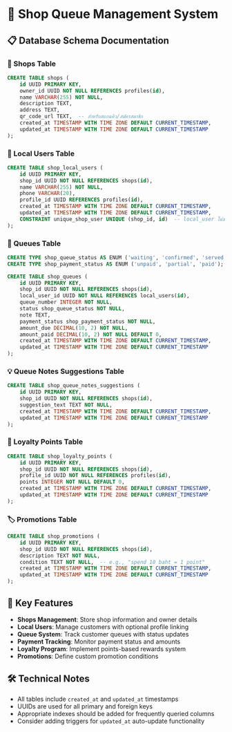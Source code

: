 # 🏪 Shop Queue Management System

## 📋 Database Schema Documentation

### 🏬 Shops Table
```sql
CREATE TABLE shops (
    id UUID PRIMARY KEY,
    owner_id UUID NOT NULL REFERENCES profiles(id),
    name VARCHAR(255) NOT NULL,
    description TEXT,
    address TEXT,
    qr_code_url TEXT,  -- สำหรับสแกนคิว/สมัครสมาชิก
    created_at TIMESTAMP WITH TIME ZONE DEFAULT CURRENT_TIMESTAMP,
    updated_at TIMESTAMP WITH TIME ZONE DEFAULT CURRENT_TIMESTAMP
);
```

### 👥 Local Users Table
```sql
CREATE TABLE shop_local_users (
    id UUID PRIMARY KEY,
    shop_id UUID NOT NULL REFERENCES shops(id),
    name VARCHAR(255) NOT NULL,
    phone VARCHAR(20),
    profile_id UUID REFERENCES profiles(id),
    created_at TIMESTAMP WITH TIME ZONE DEFAULT CURRENT_TIMESTAMP,
    updated_at TIMESTAMP WITH TIME ZONE DEFAULT CURRENT_TIMESTAMP,
    CONSTRAINT unique_shop_user UNIQUE (shop_id, id)  -- local_user ไม่ซ้ำกันในแต่ละร้าน
);
```

### 🚶 Queues Table
```sql
CREATE TYPE shop_queue_status AS ENUM ('waiting', 'confirmed', 'served', 'canceled');
CREATE TYPE shop_payment_status AS ENUM ('unpaid', 'partial', 'paid');

CREATE TABLE shop_queues (
    id UUID PRIMARY KEY,
    shop_id UUID NOT NULL REFERENCES shops(id),
    local_user_id UUID NOT NULL REFERENCES local_users(id),
    queue_number INTEGER NOT NULL,
    status shop_queue_status NOT NULL,
    note TEXT,
    payment_status shop_payment_status NOT NULL,
    amount_due DECIMAL(10, 2) NOT NULL,
    amount_paid DECIMAL(10, 2) NOT NULL DEFAULT 0,
    created_at TIMESTAMP WITH TIME ZONE DEFAULT CURRENT_TIMESTAMP,
    updated_at TIMESTAMP WITH TIME ZONE DEFAULT CURRENT_TIMESTAMP
);
```

### 💡 Queue Notes Suggestions Table
```sql
CREATE TABLE shop_queue_notes_suggestions (
    id UUID PRIMARY KEY,
    shop_id UUID NOT NULL REFERENCES shops(id),
    suggestion_text TEXT NOT NULL,
    created_at TIMESTAMP WITH TIME ZONE DEFAULT CURRENT_TIMESTAMP,
    updated_at TIMESTAMP WITH TIME ZONE DEFAULT CURRENT_TIMESTAMP
);
```

### 🎫 Loyalty Points Table
```sql
CREATE TABLE shop_loyalty_points (
    id UUID PRIMARY KEY,
    shop_id UUID NOT NULL REFERENCES shops(id),
    profile_id UUID NOT NULL REFERENCES profiles(id),
    points INTEGER NOT NULL DEFAULT 0,
    created_at TIMESTAMP WITH TIME ZONE DEFAULT CURRENT_TIMESTAMP,
    updated_at TIMESTAMP WITH TIME ZONE DEFAULT CURRENT_TIMESTAMP
);
```

### 🏷️ Promotions Table
```sql
CREATE TABLE shop_promotions (
    id UUID PRIMARY KEY,
    shop_id UUID NOT NULL REFERENCES shops(id),
    description TEXT NOT NULL,
    condition TEXT NOT NULL,  -- e.g., "spend 10 baht = 1 point"
    created_at TIMESTAMP WITH TIME ZONE DEFAULT CURRENT_TIMESTAMP,
    updated_at TIMESTAMP WITH TIME ZONE DEFAULT CURRENT_TIMESTAMP
);
```

## 🔑 Key Features

- **Shops Management**: Store shop information and owner details
- **Local Users**: Manage customers with optional profile linking
- **Queue System**: Track customer queues with status updates
- **Payment Tracking**: Monitor payment status and amounts
- **Loyalty Program**: Implement points-based rewards system
- **Promotions**: Define custom promotion conditions

## 🛠️ Technical Notes

- All tables include `created_at` and `updated_at` timestamps
- UUIDs are used for all primary and foreign keys
- Appropriate indexes should be added for frequently queried columns
- Consider adding triggers for `updated_at` auto-update functionality
